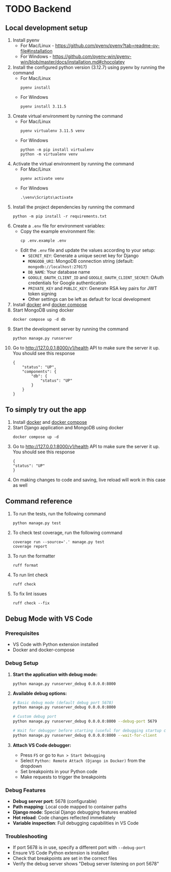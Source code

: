 # TODO Backend

## Local development setup
1. Install pyenv
    - For Mac/Linux - https://github.com/pyenv/pyenv?tab=readme-ov-file#installation
    - For Windows - https://github.com/pyenv-win/pyenv-win/blob/master/docs/installation.md#chocolatey
2. Install the configured python version (3.12.7) using pyenv by running the command
    - For Mac/Linux
        ```
        pyenv install
        ```
    - For Windows
        ```
        pyenv install 3.11.5
        ```
3. Create virtual environment by running the command
    - For Mac/Linux
        ```
        pyenv virtualenv 3.11.5 venv
        ```
    - For Windows
        ```
        python -m pip install virtualenv
        python -m virtualenv venv
        ```
4. Activate the virtual environment by running the command
    - For Mac/Linux
        ```
        pyenv activate venv
        ```
    - For Windows
        ```
        .\venv\Scripts\activate
        ```
5. Install the project dependencies by running the command
    ```
    python -m pip install -r requirements.txt
    ```
6. Create a `.env` file for environment variables:
    - Copy the example environment file:
        ```
        cp .env.example .env
        ```
    - Edit the `.env` file and update the values according to your setup:
        - `SECRET_KEY`: Generate a unique secret key for Django
        - `MONGODB_URI`: MongoDB connection string (default: `mongodb://localhost:27017`)
        - `DB_NAME`: Your database name
        - `GOOGLE_OAUTH_CLIENT_ID` and `GOOGLE_OAUTH_CLIENT_SECRET`: OAuth credentials for Google authentication
        - `PRIVATE_KEY` and `PUBLIC_KEY`: Generate RSA key pairs for JWT token signing
        - Other settings can be left as default for local development
7. Install [docker](https://docs.docker.com/get-docker/) and [docker compose](https://docs.docker.com/compose/install/)
8. Start MongoDB using docker
    ```
    docker compose up -d db
    ```
9. Start the development server by running the command
    ```
    python manage.py runserver
    ```
10. Go to http://127.0.0.1:8000/v1/health API to make sure the server it up. You should see this response
    ```
    {
        "status": "UP",
        "components": {
            "db": {
                "status": "UP"
            }
        }
    }
    ```

## To simply try out the app
1. Install [docker](https://docs.docker.com/get-docker/) and [docker compose](https://docs.docker.com/compose/install/)
2. Start Django application and MongoDB using docker
    ```
    docker compose up -d
    ```
3. Go to http://127.0.0.1:8000/v1/health API to make sure the server it up. You should see this response
    ```
    {
    "status": "UP"
    }
    ```
4. On making changes to code and saving, live reload will work in this case as well

## Command reference
1. To run the tests, run the following command
    ```
    python manage.py test
    ```
2. To check test coverage, run the following command
    ```
    coverage run --source='.' manage.py test
    coverage report
    ```
3. To run the formatter
    ```
    ruff format
    ```
4. To run lint check
    ```
    ruff check
    ```
5. To fix lint issues
    ```
    ruff check --fix
    ```

## Debug Mode with VS Code

### Prerequisites
- VS Code with Python extension installed
- Docker and docker-compose

### Debug Setup

1. **Start the application with debug mode:**
   ```
   python manage.py runserver_debug 0.0.0.0:8000
   ```

2. **Available debug options:**
   ```bash
   # Basic debug mode (default debug port 5678)
   python manage.py runserver_debug 0.0.0.0:8000
   
   # Custom debug port
   python manage.py runserver_debug 0.0.0.0:8000 --debug-port 5679
   
   # Wait for debugger before starting (useful for debugging startup code)
   python manage.py runserver_debug 0.0.0.0:8000 --wait-for-client
   ```

3. **Attach VS Code debugger:**
   - Press `F5` or go to `Run > Start Debugging`
   - Select `Python: Remote Attach (Django in Docker)` from the dropdown
   - Set breakpoints in your Python code
   - Make requests to trigger the breakpoints

### Debug Features
- **Debug server port**: 5678 (configurable)
- **Path mapping**: Local code mapped to container paths
- **Django mode**: Special Django debugging features enabled
- **Hot reload**: Code changes reflected immediately
- **Variable inspection**: Full debugging capabilities in VS Code

### Troubleshooting
- If port 5678 is in use, specify a different port with `--debug-port`
- Ensure VS Code Python extension is installed
- Check that breakpoints are set in the correct files
- Verify the debug server shows "Debug server listening on port 5678"